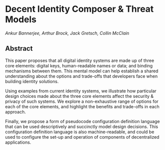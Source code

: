 # Decent Identity Composer & Threat Models

*Ankur Bannerjee, Arthur Brock, Jack Gretsch, Collin McClain*

## Abstract

This paper proposes that all digital identity systems are made up of three core elements: digital keys, human-readable names or data; and binding mechanisms between them. This mental model can help establish a shared understanding about the options and trade-offs that developers face when building identity solutions.

Using examples from current identity systems, we illustrate how particular design choices made about the three core elements affect the security & privacy of such systems. We explore a non-exhaustive range of options for each of the core elements, and highlight the benefits and trade-offs in each approach.

Finally, we propose a form of pseudocode configuration definition language that can be used descriptively and succinctly model design decisions. This configuration definition language is also machine-readable, and could be used to configure the set-up and operation of components of decentralized applications.
